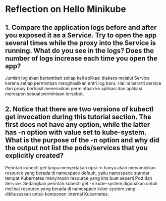 # Reflection on Hello Minikube

## 1. Compare the application logs before and after you exposed it as a Service. Try to open the app several times while the proxy into the Service is running. What do you see in the logs? Does the number of logs increase each time you open the app?
Jumlah log akan bertambah setiap kali aplikasi diakses melalui Service karena setiap permintaan menghasilkan entri log baru. Hal ini berarti service dan proxy berhasil meneruskan permintaan ke aplikasi dan aplikasi merespon sesuai permintaan tersebut.

## 2. Notice that there are two versions of kubectl get invocation during this tutorial section. The first does not have any option, while the latter has -n option with value set to kube-system. What is the purpose of the -n option and why did the output not list the pods/services that you explicitly created?
Perintah kubectl get tanpa menyertakan opsi -n hanya akan menampilkan resource yang berada di namespace default, yaitu namespace standar tempat Kubernetes menyimpan resource yang kita buat seperti Pod dan Service. Sedangkan perintah kubectl get -n kube-system digunakan untuk melihat resource yang berada di namespace kube-system yang dikhususkan untuk komponen internal Kubernetes. 
